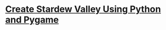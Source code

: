# [Create Stardew Valley Using Python and Pygame](https://www.freecodecamp.org/news/create-stardew-valley-using-python-and-pygame/)